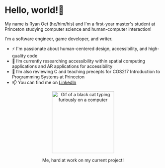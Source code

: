 # Hello, world!👋

My name is Ryan Oet (he/him/his) and I'm a first-year master's student at Princeton studying computer science and human-computer interaction!

I'm a software engineer, game developer, and writer.
<div>
  <ul>
    <li>⚡ I'm passionate about human-centered design, accessibility, and high-quality code</li>
    <li>🔭 I’m currently researching accessibility within spatial computing applications and AR applications for accessibility</li>
    <li>🌱 I’m also reviewing C and teaching precepts for COS217 Introduction to Programming Systems at Princeton</li>
    <li>📫 You can find me on <a href="https://www.linkedin.com/in/ryan-oet/">LinkedIn</a></li>
  </ul>
  <div align="center">
    <img src="https://media.giphy.com/media/VekcnHOwOI5So/giphy.gif" width="200" alt="Gif of a black cat typing furiously on a computer"/>
    <p>Me, hard at work on my current project!</p>
  </div>
</div>
